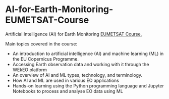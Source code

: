 # AI-for-Earth-Monitoring-EUMETSAT-Course
Artificial Intelligence (AI) for Earth Monitoring [EUMETSAT Course.](https://www.futurelearn.com/courses/artificial-intelligence-for-earth-monitoring)

Main topics covered in the course:
* An introduction to artificial intelligence (AI) and machine learning (ML) in the EU Copernicus Programme.
* Accessing Earth observation data and working with it through the WEkEO platform
* An overview of AI and ML types, technology, and terminology.
* How AI and ML are used in various EO applications
* Hands-on learning using the Python programming language and Jupyter Notebooks to process and analyse EO data using ML
